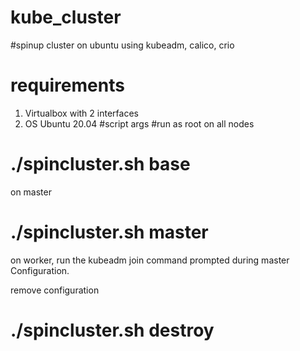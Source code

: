 # kube_cluster
#spinup cluster on ubuntu using kubeadm, calico, crio
# requirements
1. Virtualbox with 2 interfaces
2. OS Ubuntu 20.04
#script args
#run as root
on all nodes
# ./spincluster.sh base
on master
# ./spincluster.sh master

on worker, run the kubeadm join command prompted during master Configuration.

remove configuration
# ./spincluster.sh destroy

